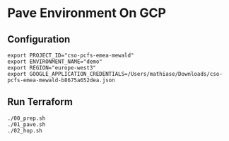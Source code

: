# Pave Environment On GCP

## Configuration

```
export PROJECT_ID="cso-pcfs-emea-mewald"
export ENVIRONMENT_NAME="demo"
export REGION="europe-west3"
export GOOGLE_APPLICATION_CREDENTIALS=/Users/mathiase/Downloads/cso-pcfs-emea-mewald-b8675a652dea.json
```

## Run Terraform

```
./00_prep.sh
./01_pave.sh
./02_hop.sh
```
